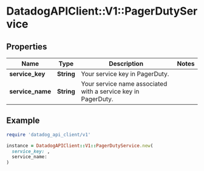 # DatadogAPIClient::V1::PagerDutyService

## Properties

| Name             | Type       | Description                                                   | Notes |
| ---------------- | ---------- | ------------------------------------------------------------- | ----- |
| **service_key**  | **String** | Your service key in PagerDuty.                                |       |
| **service_name** | **String** | Your service name associated with a service key in PagerDuty. |       |

## Example

```ruby
require 'datadog_api_client/v1'

instance = DatadogAPIClient::V1::PagerDutyService.new(
  service_key: ,
  service_name:
)
```
